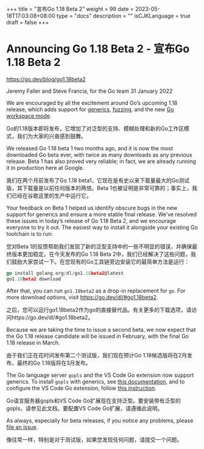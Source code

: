 +++
title = "宣布Go 1.18 Beta 2"
weight = 99
date = 2023-05-18T17:03:08+08:00
type = "docs"
description = ""
isCJKLanguage = true
draft = false
+++

# Announcing Go 1.18 Beta 2 - 宣布Go 1.18 Beta 2

https://go.dev/blog/go1.18beta2

Jeremy Faller and Steve Francia, for the Go team
31 January 2022

We are encouraged by all the excitement around Go’s upcoming 1.18 release, which adds support for [generics](https://go.dev/blog/why-generics), [fuzzing](https://go.dev/blog/fuzz-beta), and the new [Go workspace mode](https://go.dev/design/45713-workspace).

Go的1.18版本即将发布，它增加了对泛型的支持、模糊处理和新的Go工作区模式，我们为大家的兴奋感到鼓舞。

We released Go 1.18 beta 1 two months ago, and it is now the most downloaded Go beta ever, with twice as many downloads as any previous release. Beta 1 has also proved very reliable; in fact, we are already running it in production here at Google.

我们在两个月前发布了Go 1.18 beta1，它现在是有史以来下载量最大的Go测试版，其下载量是以前任何版本的两倍。Beta 1也被证明是非常可靠的；事实上，我们已经在谷歌这里的生产中运行它。

Your feedback on Beta 1 helped us identify obscure bugs in the new support for generics and ensure a more stable final release. We’ve resolved these issues in today’s release of Go 1.18 Beta 2, and we encourage everyone to try it out. The easiest way to install it alongside your existing Go toolchain is to run:

您对Beta 1的反馈帮助我们发现了新的泛型支持中的一些不明显的错误，并确保最终版本更加稳定。在今天发布的Go 1.18 Beta 2中，我们已经解决了这些问题，我们鼓励大家尝试一下。在您现有的Go工具链旁边安装它的最简单方法是运行：

```go
go install golang.org/dl/go1.18beta2@latest
go1.18beta2 download
```

After that, you can run `go1.18beta2` as a drop-in replacement for `go`. For more download options, visit https://go.dev/dl/#go1.18beta2.

之后，您可以运行go1.18beta2作为go的直接替代品。有关更多的下载选项，请访问https://go.dev/dl/#go1.18beta2。

Because we are taking the time to issue a second beta, we now expect that the Go 1.18 release candidate will be issued in February, with the final Go 1.18 release in March.

由于我们正在花时间发布第二个测试版，我们现在预计Go 1.18候选版将在2月发布，最终的Go 1.18版将在3月发布。

The Go language server `gopls` and the VS Code Go extension now support generics. To install `gopls` with generics, see [this documentation](https://github.com/golang/tools/blob/master/gopls/doc/advanced.md#working-with-generic-code), and to configure the VS Code Go extension, follow [this instruction](https://github.com/golang/vscode-go/blob/master/docs/advanced.md#using-go118).

Go语言服务器gopls和VS Code Go扩展现在支持泛型。要安装带有泛型的gopls，请参见此文档，要配置VS Code Go扩展，请遵循此说明。

As always, especially for beta releases, if you notice any problems, please [file an issue](https://go.dev/issue/new).

像往常一样，特别是对于测试版，如果您发现任何问题，请提交一个问题。
